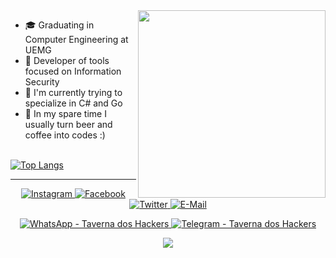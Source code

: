 <img align="right" src="https://raw.githubusercontent.com/ygorsimoes/ygorsimoes/master/images/computer-illustration.png" width="300"/>

- 🎓 Graduating in Computer Engineering at UEMG
- 🔐 Developer of tools focused on Information Security
- 🌱 I'm currently trying to specialize in C# and Go
- 🍺 In my spare time I usually turn beer and coffee into codes :)

<br/>
<div>
    <a href="#">
        <img alt="Top Langs" src="https://github-readme-stats.vercel.app/api/top-langs/?username=ygorsimoes&hide=html,css,javascript&layout=compact&theme=radical"/>
    </a>
</div>

<hr>

<p align="center">
    <a href="https://www.instagram.com/ygorsimoesme">
        <img alt="Instagram" src="https://img.shields.io/badge/Instagram-grey?style=flat-square&logo=instagram"/>
    </a>
    <a href="https://www.facebook.com/ygorsimoesme">
        <img alt="Facebook" src="https://img.shields.io/badge/Facebook-grey?style=flat-square&logo=facebook"/>
    </a>
    <a href="https://twitter.com/ygorsimoesme">
        <img alt="Twitter" src="https://img.shields.io/badge/Twitter-grey?style=flat-square&logo=twitter"/>
    </a>
    <a href="mailto:contato.ygorsimoes@gmail.com">
        <img alt="E-Mail" src="https://img.shields.io/badge/E--Mail-grey?style=flat-square&logo=gmail"/>
    </a>
    <p align="center">
        <a href="https://chat.whatsapp.com/F4qgcO7nC7s0gFtIngm65I">
            <img alt="WhatsApp - Taverna dos Hackers" src="https://img.shields.io/badge/WhatsApp-Taverna%20Dos%20Hackers-brightgreen?style=for-the-badge&logo=whatsapp"/>
        </a>
        <a href="https://t.me/joinchat/GzqGiYBPyEAJELJx">
            <img alt="Telegram - Taverna dos Hackers" src="https://img.shields.io/badge/Telegram-Taverna Dos Hackers-blue?style=for-the-badge&logo=telegram"/>
        </a>
    </p>
</p>

<div align="center">
    <img src="https://raw.githubusercontent.com/ygorsimoes/ygorsimoes/master/images/city-red.png">
</div>
